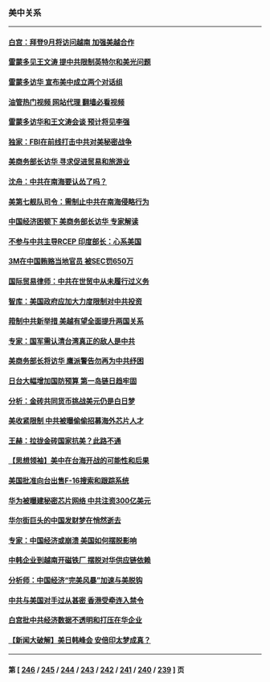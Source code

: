### 美中关系
---
#### [白宫：拜登9月将访问越南 加强美越合作](../../pages/nf1412576/n14062903.md?08290845) 
#### [雷蒙多见王文涛 提中共限制英特尔和美光问题](../../pages/nf1412576/n14062866.md?08290845) 
#### [雷蒙多访华 宣布美中成立两个对话组](../../pages/nf1412576/n14062830.md?08290845) 
#### [油管热门视频 网站代理 翻墙必看视频](http://138.2.39.72:81/youtube.html?epic-marker?08290845)
#### [雷蒙多访华和王文涛会谈 预计将见李强](../../pages/nf1412576/n14062337.md?08290845) 
#### [独家：FBI在前线打击中共对美秘密战争](../../pages/nf1412576/n14062206.md?08290845) 
#### [美商务部长访华 寻求促进贸易和旅游业](../../pages/nf1412576/n14062080.md?08290845) 
#### [沈舟：中共在南海要认怂了吗？](../../pages/nf1412576/n14062049.md?08290845) 
#### [美第七舰队司令：需制止中共在南海侵略行为](../../pages/nf1412576/n14062075.md?08290845) 
#### [中国经济困顿下 美商务部长访华 专家解读](../../pages/nf1412576/n14061638.md?08290845) 
#### [不参与中共主导RCEP 印度部长：心系美国](../../pages/nf1412576/n14061506.md?08290845) 
#### [3M在中国贿赂当地官员 被SEC罚650万](../../pages/nf1412576/n14061275.md?08290845) 
#### [国际贸易律师：中共在世贸中从未履行过义务](../../pages/nf1412576/n14060603.md?08290845) 
#### [智库：美国政府应加大力度限制对中共投资](../../pages/nf1412576/n14057588.md?08290845) 
#### [箝制中共新举措 美越有望全面提升两国关系](../../pages/nf1412576/n14060840.md?08290845) 
#### [专家：国军需认清台湾真正的敌人是中共](../../pages/nf1412576/n14060184.md?08290845) 
#### [美商务部长将访华 鹰派警告勿再为中共纾困](../../pages/nf1412576/n14060716.md?08290845) 
#### [日台大幅增加国防预算 第一岛链日趋牢固](../../pages/nf1412576/n14060653.md?08290845) 
#### [分析：金砖共同货币挑战美元仍是白日梦](../../pages/nf1412576/n14060563.md?08290845) 
#### [美收紧限制 中共被曝偷偷招募海外芯片人才](../../pages/nf1412576/n14060258.md?08290845) 
#### [王赫：拉拢金砖国家抗美？此路不通](../../pages/nf1412576/n14059944.md?08290845) 
#### [【思想领袖】美中在台海开战的可能性和后果](../../pages/nf1412576/n14045671.md?08290845) 
#### [美国批准向台出售F-16搜索和跟踪系统](../../pages/nf1412576/n14059781.md?08290845) 
#### [华为被曝建秘密芯片网络 中共注资300亿美元](../../pages/nf1412576/n14059542.md?08290845) 
#### [华尔街巨头的中国发财梦在悄然逝去](../../pages/nf1412576/n14059247.md?08290845) 
#### [专家：中国经济或崩溃 美国如何摆脱影响](../../pages/nf1412576/n14059150.md?08290845) 
#### [中韩企业到越南开磁铁厂 摆脱对华供应链依赖](../../pages/nf1412576/n14059037.md?08290845) 
#### [分析师：中国经济“完美风暴”加速与美脱钩](../../pages/nf1412576/n14059065.md?08290845) 
#### [中共与美国对手过从甚密 香港受牵连入禁令](../../pages/nf1412576/n14058592.md?08290845) 
#### [白宫批中共经济数据不透明和打压在华企业](../../pages/nf1412576/n14059035.md?08290845) 
#### [【新闻大破解】美日韩峰会 安倍印太梦成真？](../../pages/nf1412576/n14058924.md?08290845) 

---
#### 第 [ [246](./246.md?08290845) / [245](./245.md?08290845) / [244](./244.md?08290845) / [243](./243.md?08290845) / [242](./242.md?08290845) / [241](./241.md?08290845) / [240](./240.md?08290845) / [239](./239.md?08290845) ] 页
